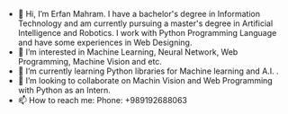 - 👋 Hi, I’m Erfan Mahram. I have a bachelor's degree in Information Technology and am currently pursuing a master's degree in Artificial Intelligence and Robotics. I work with Python Programming Language and have some experiences in Web Designing.
- 👀 I’m interested in Machine Learning, Neural Network, Web Programming, Machine Vision and etc.
- 🌱 I’m currently learning Python libraries for Machine learning and A.I. .
- 💞️ I’m looking to collaborate on Machin Vision and Web Programming with Python as an Intern.
- 📫 How to reach me: Phone: +989192688063

<!---
erfanmahram/erfanmahram is a ✨ special ✨ repository because its `README.md` (this file) appears on your GitHub profile.
You can click the Preview link to take a look at your changes.
--->
